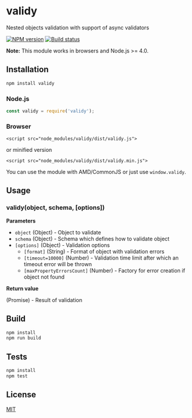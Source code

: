 # validy

Nested objects validation with support of async validators

[![NPM version](https://img.shields.io/npm/v/validy.svg)](https://npmjs.org/package/validy)
[![Build status](https://img.shields.io/travis/Jokero/validy.svg)](https://travis-ci.org/Jokero/validy)

**Note:** This module works in browsers and Node.js >= 4.0.

## Installation

```sh
npm install validy
```

### Node.js
```js
const validy = require('validy');
```

### Browser
```
<script src="node_modules/validy/dist/validy.js">
```
or minified version
```
<script src="node_modules/validy/dist/validy.min.js">
```

You can use the module with AMD/CommonJS or just use `window.validy`.

## Usage

### validy(object, schema, [options])

**Parameters**

* `object` (Object) - Object to validate
* `schema` (Object) - Schema which defines how to validate object
* `[options]` (Object) - Validation options
    - `[format]` (String) - Format of object with validation errors
    - `[timeout=10000]` (Number) - Validation time limit after which an timeout error will be thrown
    - `[maxPropertyErrorsCount]` (Number) - Factory for error creation if object not found

**Return value**

(Promise) - Result of validation

## Build

```sh
npm install
npm run build
```

## Tests

```sh
npm install
npm test
```

## License

[MIT](LICENSE)